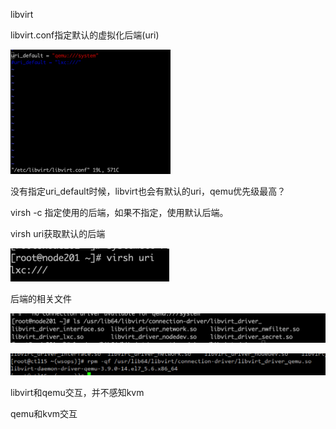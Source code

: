 libvirt

libvirt.conf指定默认的虚拟化后端(uri)

<img src="https://raw.githubusercontent.com/Reventon1993/pictures/master//picgo/20211124174619.png" alt="企业微信截图_1edf94c3-7dcd-4279-8a66-18c7068449f4" style="zoom:25%;" />

没有指定uri_default时候，libvirt也会有默认的uri，qemu优先级最高？



virsh -c 指定使用的后端，如果不指定，使用默认后端。

virsh uri获取默认的后端

<img src="https://raw.githubusercontent.com/Reventon1993/pictures/master//picgo/20211124174614.png" alt="企业微信截图_8567660d-6b3a-4288-92c2-34620108d1df" style="zoom:33%;" />

后端的相关文件

![企业微信截图_e941993b-4f8e-4f4b-aa6e-b8e7cd2dda45](https://raw.githubusercontent.com/Reventon1993/pictures/master//picgo/20211124174808.png)

![企业微信截图_8d7e63ee-468f-4f5f-97ee-1823006fb1fc](https://raw.githubusercontent.com/Reventon1993/pictures/master//picgo/20211124174847.png)

libvirt和qemu交互，并不感知kvm

qemu和kvm交互